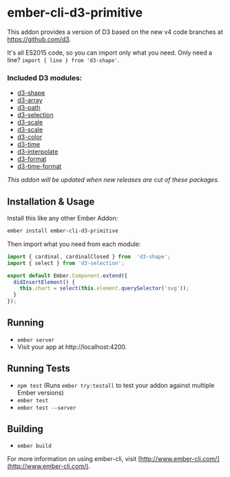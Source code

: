 # ember-cli-d3-primitive

This addon provides a version of D3 based on the new v4 code branches at https://github.com/d3. 

It's all ES2015 code, so you can import only what you need. Only need a line? `import { line } from 'd3-shape'`.

### Included D3 modules:

- [d3-shape](https://github.com/d3/d3-shape)
- [d3-array](https://github.com/d3/d3-array)
- [d3-path](https://github.com/d3/d3-path)
- [d3-selection](https://github.com/d3/d3-selection)
- [d3-scale](https://github.com/d3/d3-scale)
- [d3-scale](https://github.com/d3/d3-scale)
- [d3-color](https://github.com/d3/d3-color)
- [d3-time](https://github.com/d3/d3-time)
- [d3-interpolate](https://github.com/d3/d3-interpolate)
- [d3-format](https://github.com/d3/d3-format)
- [d3-time-format](https://github.com/d3/d3-time-format)

_This addon will be updated when new releases are cut of these packages._

## Installation & Usage

Install this like any other Ember Addon:

```bash
ember install ember-cli-d3-primitive
```

Then import what you need from each module:

```js
import { cardinal, cardinalClosed } from  'd3-shape';
import { select } from 'd3-selection';

export default Ember.Component.extend({
  didInsertElement() {
    this.chart = select(this.element.querySelector('svg'));
  }
});
```

## Running

* `ember server`
* Visit your app at http://localhost:4200.

## Running Tests

* `npm test` (Runs `ember try:testall` to test your addon against multiple Ember versions)
* `ember test`
* `ember test --server`

## Building

* `ember build`

For more information on using ember-cli, visit [http://www.ember-cli.com/](http://www.ember-cli.com/).
